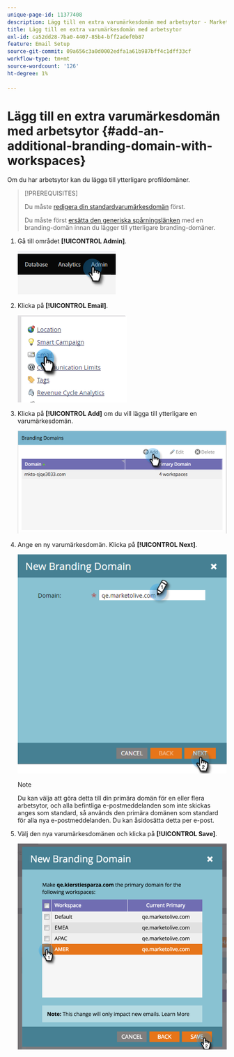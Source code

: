 ```yaml
---
unique-page-id: 11377408
description: Lägg till en extra varumärkesdomän med arbetsytor - Marketo Docs - produktdokumentation
title: Lägg till en extra varumärkesdomän med arbetsytor
exl-id: ca52dd28-7ba0-4407-85b4-bff2adef0b87
feature: Email Setup
source-git-commit: 09a656c3a0d0002edfa1a61b987bff4c1dff33cf
workflow-type: tm+mt
source-wordcount: '126'
ht-degree: 1%

---
```


# Lägg till en extra varumärkesdomän med arbetsytor {#add-an-additional-branding-domain-with-workspaces}

Om du har arbetsytor kan du lägga till ytterligare profildomäner.

>[!PREREQUISITES]
>
>Du måste [redigera din standardvarumärkesdomän](/help/marketo/product-docs/administration/email-setup/add-multiple-branding-domains/edit-your-default-branding-domain.md) först.
>
>Du måste först [ersätta den generiska spårningslänken](/help/marketo/product-docs/administration/email-setup/add-multiple-branding-domains/edit-your-default-branding-domain-with-workspaces.md) med en branding-domän innan du lägger till ytterligare branding-domäner.

1. Gå till området **[!UICONTROL Admin]**.

   ![](assets/add-an-additional-branding-domain-with-workspaces-1.png)

1. Klicka på **[!UICONTROL Email]**.

   ![](assets/add-an-additional-branding-domain-with-workspaces-2.png)

1. Klicka på **[!UICONTROL Add]** om du vill lägga till ytterligare en varumärkesdomän.

   ![](assets/add-an-additional-branding-domain-with-workspaces-3.png)

1. Ange en ny varumärkesdomän. Klicka på **[!UICONTROL Next]**.

   ![](assets/add-an-additional-branding-domain-with-workspaces-4.png)

   >[!NOTE]
   >
   >Du kan välja att göra detta till din primära domän för en eller flera arbetsytor, och alla befintliga e-postmeddelanden som inte skickas anges som standard, så används den primära domänen som standard för alla nya e-postmeddelanden. Du kan åsidosätta detta per e-post.

1. Välj den nya varumärkesdomänen och klicka på **[!UICONTROL Save]**.

   ![](assets/add-an-additional-branding-domain-with-workspaces-5.png)
